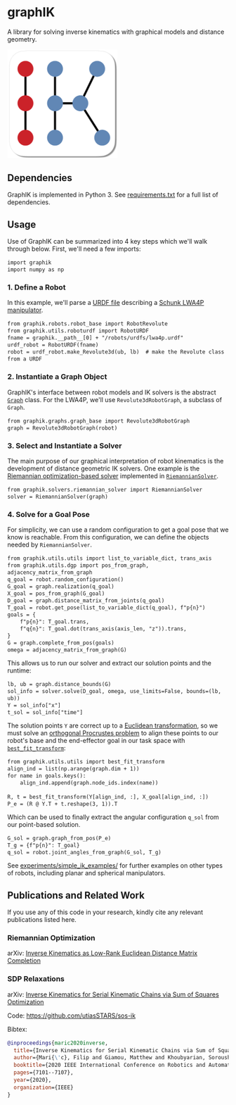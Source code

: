 # graphIK
A library for solving inverse kinematics with graphical models and distance geometry.

<img src="https://raw.githubusercontent.com/utiasSTARS/GraphIK/main/assets/graph_ik_logo.png" width="250px"/>


## Dependencies
GraphIK is implemented in Python 3. See [requirements.txt](https://github.com/utiasSTARS/graphIK/blob/main/requirements.txt) for a full list of dependencies.


## Usage
Use of GraphIK can be summarized into 4 key steps which we'll walk through below. First, we'll need a few imports:

```
import graphik
import numpy as np
```

### 1. Define a Robot
In this example, we'll parse a [URDF file](https://industrial-training-master.readthedocs.io/en/melodic/_source/session3/Intro-to-URDF.html) describing a [Schunk LWA4P manipulator](https://github.com/marselap/schunk_lwa4p). 

```
from graphik.robots.robot_base import RobotRevolute
from graphik.utils.roboturdf import RobotURDF
fname = graphik.__path__[0] + "/robots/urdfs/lwa4p.urdf"
urdf_robot = RobotURDF(fname)
robot = urdf_robot.make_Revolute3d(ub, lb)  # make the Revolute class from a URDF
```

### 2. Instantiate a Graph Object
GraphIK's interface between robot models and IK solvers is the abstract [`Graph`](https://github.com/utiasSTARS/graphIK/blob/main/graphik/graphs/graph_base.py) class. For the LWA4P, we'll use `Revolute3dRobotGraph`, a subclass of `Graph`.
```
from graphik.graphs.graph_base import Revolute3dRobotGraph
graph = Revolute3dRobotGraph(robot)
```
### 3. Select and Instantiate a Solver
The main purpose of our graphical interpretation of robot kinematics is the development of distance geometric IK solvers. One example is the [Riemannian optimization-based solver](https://arxiv.org/abs/2011.04850) implemented in [`RiemannianSolver`](https://github.com/utiasSTARS/graphIK/blob/main/graphik/solvers/riemannian_solver.py). 
```
from graphik.solvers.riemannian_solver import RiemannianSolver
solver = RiemannianSolver(graph)
```

### 4. Solve for a Goal Pose
For simplicity, we can use a random configuration to get a goal pose that we know is reachable. From this configuration, we can define the objects needed by `RiemannianSolver`.
```
from graphik.utils.utils import list_to_variable_dict, trans_axis
from graphik.utils.dgp import pos_from_graph, adjacency_matrix_from_graph
q_goal = robot.random_configuration()
G_goal = graph.realization(q_goal)
X_goal = pos_from_graph(G_goal)
D_goal = graph.distance_matrix_from_joints(q_goal)
T_goal = robot.get_pose(list_to_variable_dict(q_goal), f"p{n}")
goals = {
    f"p{n}": T_goal.trans,
    f"q{n}": T_goal.dot(trans_axis(axis_len, "z")).trans,
}
G = graph.complete_from_pos(goals)
omega = adjacency_matrix_from_graph(G)
```

This allows us to run our solver and extract our solution points and the runtime:
```
lb, ub = graph.distance_bounds(G)
sol_info = solver.solve(D_goal, omega, use_limits=False, bounds=(lb, ub))
Y = sol_info["x"]
t_sol = sol_info["time"]
```
The solution points `Y` are correct up to a [Euclidean transformation](https://en.wikipedia.org/wiki/Rigid_transformation), so we must solve an [orthogonal Procrustes problem](https://en.wikipedia.org/wiki/Orthogonal_Procrustes_problem) to align these points to our robot's base and the end-effector goal in our task space with [`best_fit_transform`](https://github.com/utiasSTARS/graphIK/blob/main/graphik/utils/utils.py):
```
from graphik.utils.utils import best_fit_transform
align_ind = list(np.arange(graph.dim + 1))
for name in goals.keys():
    align_ind.append(graph.node_ids.index(name))

R, t = best_fit_transform(Y[align_ind, :], X_goal[align_ind, :])
P_e = (R @ Y.T + t.reshape(3, 1)).T
```
Which can be used to finally extract the angular configuration `q_sol` from our point-based solution.
```
G_sol = graph.graph_from_pos(P_e)
T_g = {f"p{n}": T_goal}
q_sol = robot.joint_angles_from_graph(G_sol, T_g)
```

See [experiments/simple_ik_examples/](https://github.com/utiasSTARS/graphIK/tree/main/experiments/simple_ik_examples) for further examples on other types of robots, including planar and spherical manipulators.

## Publications and Related Work
If you use any of this code in your research, kindly cite any relevant publications listed here.

### Riemannian Optimization 
arXiv: [Inverse Kinematics as Low-Rank Euclidean Distance Matrix Completion](https://arxiv.org/abs/2011.04850)


### SDP Relaxations
arXiv: [Inverse Kinematics for Serial Kinematic Chains via Sum of Squares Optimization](https://arxiv.org/abs/1909.09318)

Code: https://github.com/utiasSTARS/sos-ik

Bibtex:
```bibtex
@inproceedings{maric2020inverse,
  title={Inverse Kinematics for Serial Kinematic Chains via Sum of Squares Optimization},
  author={Mari{\'c}, Filip and Giamou, Matthew and Khoubyarian, Soroush and Petrovi{\'c}, Ivan and Kelly, Jonathan},
  booktitle={2020 IEEE International Conference on Robotics and Automation (ICRA)},
  pages={7101--7107},
  year={2020},
  organization={IEEE}
}
```

